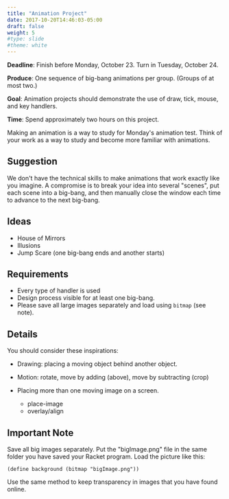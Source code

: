 ```yaml
---
title: "Animation Project"
date: 2017-10-20T14:46:03-05:00
draft: false
weight: 5
#type: slide
#theme: white
---
```


**Deadline**: Finish before Monday, October 23. Turn in Tuesday, October 24.

**Produce**: One sequence of big-bang animations per group. (Groups of at most two.)

**Goal**: Animation projects should demonstrate the use of draw, tick, mouse, and key handlers. 

**Time**: Spend approximately two hours on this project. 

Making an animation is a way to study for Monday's animation
test. Think of your work as a way to study and become more familiar
with animations.

## Suggestion

We don't have the technical skills to make animations that work exactly like you imagine. A compromise is to break your idea into several "scenes", put each scene into a big-bang, and then manually close the window each time to advance to the next big-bang.


## Ideas

* House of Mirrors
* Illusions
* Jump Scare (one big-bang ends and another starts)

## Requirements

* Every type of handler is used
* Design process visible for at least one big-bang.
* Please save all large images separately and load using `bitmap` (see note).

## Details

You should consider these inspirations:

* Drawing: placing a moving object behind another object.

* Motion: rotate, move by adding (above), move by subtracting (crop)

* Placing more than one moving image on a screen.

    - place-image
    - overlay/align
    

## Important Note

Save all big images separately. Put the "bigImage.png" file in the
same folder you have saved your Racket program. Load the picture like this:
```racket
(define background (bitmap "bigImage.png"))
```

Use the same method to keep transparency in images that you have found online.

